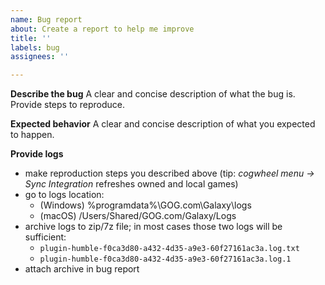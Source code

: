 ```yaml
---
name: Bug report
about: Create a report to help me improve
title: ''
labels: bug
assignees: ''

---
```


**Describe the bug**
A clear and concise description of what the bug is. Provide steps to reproduce.

**Expected behavior**
A clear and concise description of what you expected to happen.

**Provide logs**
- make reproduction steps you described above (tip: _cogwheel menu -> Sync Integration_ refreshes owned and local games)
- go to logs location:
    - (Windows) %programdata%\GOG.com\Galaxy\logs
    - (macOS)  /Users/Shared/GOG.com/Galaxy/Logs
- archive logs to zip/7z file; in most cases those two logs will be sufficient:
    - `plugin-humble-f0ca3d80-a432-4d35-a9e3-60f27161ac3a.log.txt`
    - `plugin-humble-f0ca3d80-a432-4d35-a9e3-60f27161ac3a.log.1`
- attach archive in bug report
